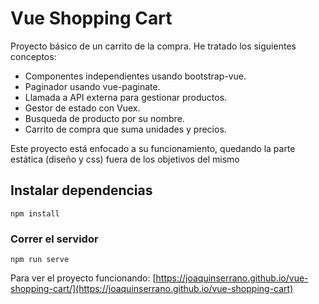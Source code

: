 # Vue Shopping Cart

Proyecto básico de un carrito de la compra. He tratado los siguientes conceptos:

- Componentes independientes usando bootstrap-vue.
- Paginador usando vue-paginate.
- Llamada a API externa para gestionar productos.
- Gestor de estado con Vuex.
- Busqueda de producto por su nombre.
- Carrito de compra que suma unidades y precios.

Este proyecto está enfocado a su funcionamiento, quedando la parte estática (diseño y css) fuera de los objetivos del mismo

## Instalar dependencias

```
npm install
```

### Correr el servidor

```
npm run serve
```

Para ver el proyecto funcionando: [https://joaquinserrano.github.io/vue-shopping-cart/](https://joaquinserrano.github.io/vue-shopping-cart)
